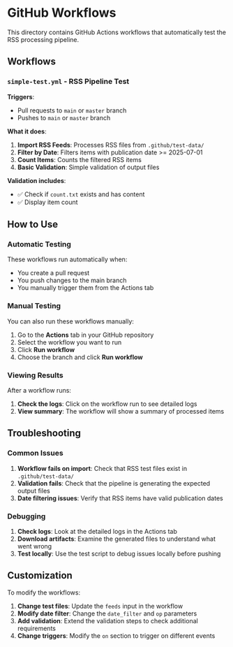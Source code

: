 # GitHub Workflows

This directory contains GitHub Actions workflows that automatically test the RSS processing pipeline.

## Workflows

### `simple-test.yml` - RSS Pipeline Test

**Triggers**: 
- Pull requests to `main` or `master` branch
- Pushes to `main` or `master` branch

**What it does**:
1. **Import RSS Feeds**: Processes RSS files from `.github/test-data/`
2. **Filter by Date**: Filters items with publication date >= 2025-07-01
3. **Count Items**: Counts the filtered RSS items
4. **Basic Validation**: Simple validation of output files

**Validation includes**:
- ✅ Check if `count.txt` exists and has content
- ✅ Display item count

## How to Use

### Automatic Testing

These workflows run automatically when:
- You create a pull request
- You push changes to the main branch
- You manually trigger them from the Actions tab

### Manual Testing

You can also run these workflows manually:

1. Go to the **Actions** tab in your GitHub repository
2. Select the workflow you want to run
3. Click **Run workflow**
4. Choose the branch and click **Run workflow**

### Viewing Results

After a workflow runs:

1. **Check the logs**: Click on the workflow run to see detailed logs
2. **View summary**: The workflow will show a summary of processed items



## Troubleshooting

### Common Issues

1. **Workflow fails on import**: Check that RSS test files exist in `.github/test-data/`
2. **Validation fails**: Check that the pipeline is generating the expected output files
3. **Date filtering issues**: Verify that RSS items have valid publication dates

### Debugging

1. **Check logs**: Look at the detailed logs in the Actions tab
2. **Download artifacts**: Examine the generated files to understand what went wrong
3. **Test locally**: Use the test script to debug issues locally before pushing

## Customization

To modify the workflows:

1. **Change test files**: Update the `feeds` input in the workflow
2. **Modify date filter**: Change the `date_filter` and `op` parameters
3. **Add validation**: Extend the validation steps to check additional requirements
4. **Change triggers**: Modify the `on` section to trigger on different events 